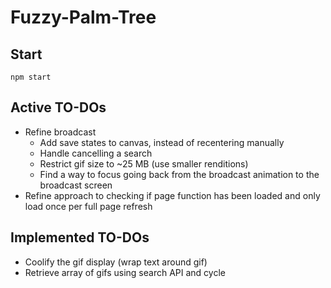 # Fuzzy-Palm-Tree

## Start 
`npm start`

## Active TO-DOs
- Refine broadcast
  - Add save states to canvas, instead of recentering manually
  - Handle cancelling a search
  - Restrict gif size to ~25 MB (use smaller renditions)
  - Find a way to focus going back from the broadcast animation to the broadcast screen
- Refine approach to checking if page function has been loaded and only load once per full page refresh

## Implemented TO-DOs
  - Coolify the gif display (wrap text around gif)
  - Retrieve array of gifs using search API and cycle
